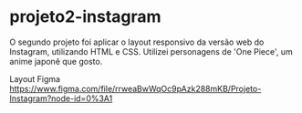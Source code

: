 # projeto2-instagram
O segundo projeto foi aplicar o layout responsivo da versão web do Instagram, utilizando HTML e CSS. Utilizei personagens de 'One Piece', um anime japonê que gosto.

Layout Figma
https://www.figma.com/file/rrweaBwWqOc9pAzk288mKB/Projeto-Instagram?node-id=0%3A1
